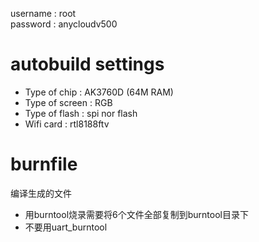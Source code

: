 username : root  
password : anycloudv500

# autobuild settings
- Type of chip : AK3760D (64M RAM)  
- Type of screen : RGB  
- Type of flash : spi nor flash  
- Wifi card : rtl8188ftv  

# burnfile
编译生成的文件  
- 用burntool烧录需要将6个文件全部复制到burntool目录下  
- 不要用uart_burntool  
